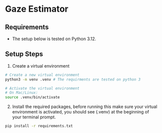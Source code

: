 # Gaze Estimator

## Requirements

- The setup below is tested on Python 3.12.

## Setup Steps

1. Create a virtual environment

```bash
# Create a new virtual environment
python3 -m venv .venv # The requirments are tested on python 3

# Activate the virtual environment
# On Mac/Linux:
source .venv/bin/activate
```

2. Install the required packages, before running this make sure your virtual environment is activated, you should see (.venv) at the beginning of your terminal prompt.

```bash
pip install -r requirements.txt
```
